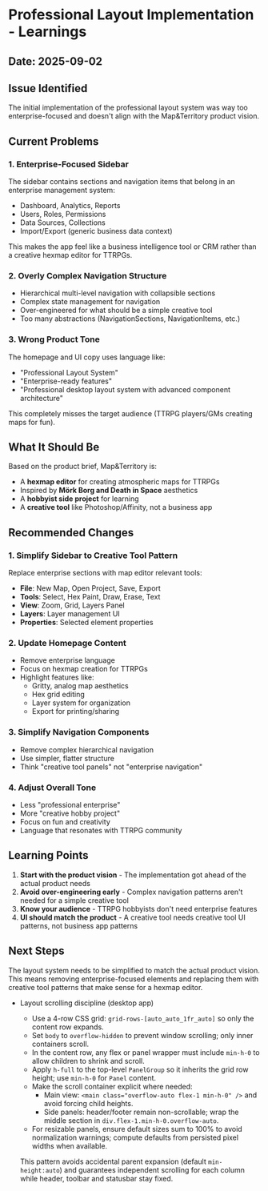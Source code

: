 # Professional Layout Implementation - Learnings

## Date: 2025-09-02

## Issue Identified
The initial implementation of the professional layout system was way too enterprise-focused and doesn't align with the Map&Territory product vision.

## Current Problems

### 1. Enterprise-Focused Sidebar
The sidebar contains sections and navigation items that belong in an enterprise management system:
- Dashboard, Analytics, Reports
- Users, Roles, Permissions  
- Data Sources, Collections
- Import/Export (generic business data context)

This makes the app feel like a business intelligence tool or CRM rather than a creative hexmap editor for TTRPGs.

### 2. Overly Complex Navigation Structure
- Hierarchical multi-level navigation with collapsible sections
- Complex state management for navigation
- Over-engineered for what should be a simple creative tool
- Too many abstractions (NavigationSections, NavigationItems, etc.)

### 3. Wrong Product Tone
The homepage and UI copy uses language like:
- "Professional Layout System"
- "Enterprise-ready features"
- "Professional desktop layout system with advanced component architecture"

This completely misses the target audience (TTRPG players/GMs creating maps for fun).

## What It Should Be

Based on the product brief, Map&Territory is:
- A **hexmap editor** for creating atmospheric maps for TTRPGs
- Inspired by **Mörk Borg and Death in Space** aesthetics
- A **hobbyist side project** for learning
- A **creative tool** like Photoshop/Affinity, not a business app

## Recommended Changes

### 1. Simplify Sidebar to Creative Tool Pattern
Replace enterprise sections with map editor relevant tools:
- **File**: New Map, Open Project, Save, Export
- **Tools**: Select, Hex Paint, Draw, Erase, Text
- **View**: Zoom, Grid, Layers Panel
- **Layers**: Layer management UI
- **Properties**: Selected element properties

### 2. Update Homepage Content
- Remove enterprise language
- Focus on hexmap creation for TTRPGs
- Highlight features like:
  - Gritty, analog map aesthetics
  - Hex grid editing
  - Layer system for organization
  - Export for printing/sharing

### 3. Simplify Navigation Components
- Remove complex hierarchical navigation
- Use simpler, flatter structure
- Think "creative tool panels" not "enterprise navigation"

### 4. Adjust Overall Tone
- Less "professional enterprise"
- More "creative hobby project"
- Focus on fun and creativity
- Language that resonates with TTRPG community

## Learning Points

1. **Start with the product vision** - The implementation got ahead of the actual product needs
2. **Avoid over-engineering early** - Complex navigation patterns aren't needed for a simple creative tool
3. **Know your audience** - TTRPG hobbyists don't need enterprise features
4. **UI should match the product** - A creative tool needs creative tool UI patterns, not business app patterns

## Next Steps

The layout system needs to be simplified to match the actual product vision. This means removing enterprise-focused elements and replacing them with creative tool patterns that make sense for a hexmap editor.
- Layout scrolling discipline (desktop app)

  - Use a 4-row CSS grid: `grid-rows-[auto_auto_1fr_auto]` so only the content row expands.
  - Set `body` to `overflow-hidden` to prevent window scrolling; only inner containers scroll.
  - In the content row, any flex or panel wrapper must include `min-h-0` to allow children to shrink and scroll.
  - Apply `h-full` to the top-level `PanelGroup` so it inherits the grid row height; use `min-h-0` for `Panel` content.
  - Make the scroll container explicit where needed:
    - Main view: `<main class="overflow-auto flex-1 min-h-0" />` and avoid forcing child heights.
    - Side panels: header/footer remain non-scrollable; wrap the middle section in `div.flex-1.min-h-0.overflow-auto`.
  - For resizable panels, ensure default sizes sum to 100% to avoid normalization warnings; compute defaults from persisted pixel widths when available.

  This pattern avoids accidental parent expansion (default `min-height:auto`) and guarantees independent scrolling for each column while header, toolbar and statusbar stay fixed.
